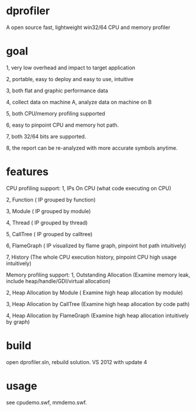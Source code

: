 dprofiler
=========
A open source fast, lightweight win32/64 CPU and memory profiler


goal
=====
1, very low overhead and impact to target application

2, portable, easy to deploy and easy to use, intuitive

3, both flat and graphic performance data

4, collect data on machine A, analyze data on machine on B

5, both CPU/memory profiling supported

6, easy to pinpoint CPU and memory hot path.

7, both 32/64 bits are supported.

8, the report can be re-analyzed with more accurate symbols anytime.



features
=======
CPU profiling support:
1, IPs On CPU  (what code executing on CPU)

2, Function ( IP grouped by function)

3, Module   ( IP grouped by module)

4, Thread   ( IP grouped by thread)

5, CallTree ( IP grouped by calltree)

6, FlameGraph ( IP visualized by flame graph, pinpoint hot path intuitively)

7, History   (The whole CPU execution history, pinpoint CPU high usage intuitively)


Memory profiling support:
1, Outstanding Allocation (Examine memory leak, include heap/handle/GDI/virtual allocation)

2, Heap Allocation by Module ( Examine high heap allocation by module)

3, Heap Allocation by CallTree (Examine high heap allocation by code path)

4, Heap Allocation by FlameGraph (Examine high heap allocation intuitively by graph)


build
====== 
open dprofiler.sln, rebuild solution. VS 2012 with update 4

usage
======
see cpudemo.swf, mmdemo.swf.
